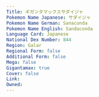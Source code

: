 ```yaml
---
﻿Title: ギガンタマックスサダイジャ
Pokemon Name Japanese: サダイジャ
Pokemon Name German: Sanaconda
Pokemon Name English: Sandaconda
Language Card: Japanese
National Dex Number: 844
Region: Galar
Regional Form: false
Additional Form: false
Mega: false
Gigantamax: true
Cover: false
Link: 
Owned: 
---
```

